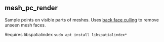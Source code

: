 ## mesh_pc_render

Sample points on visible parts of meshes. Uses [back face culling](https://en.wikipedia.org/wiki/Back-face_culling) to remove unseen mesh faces.

Requires libspatialindex `sudo apt install libspatialindex*`
